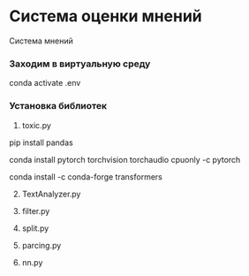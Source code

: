 # Система оценки мнений
Система мнений

### Заходим в виртуальную среду

conda activate .env

### Установка библиотек

1. toxic.py

pip install pandas 

conda install pytorch torchvision torchaudio cpuonly -c pytorch

conda install -c conda-forge transformers

2. TextAnalyzer.py

3. filter.py

4. split.py

5. parcing.py

6. nn.py


